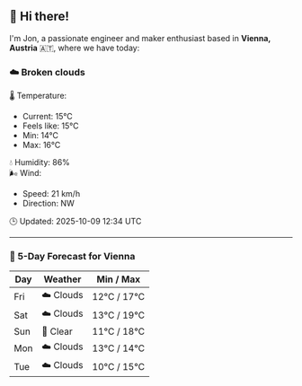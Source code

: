 ## 👋 Hi there!

I'm Jon, a passionate engineer and maker enthusiast based in **Vienna, Austria** 🇦🇹, where we have today:

### ☁️ Broken clouds 

🌡️ Temperature: 
* Current: 15°C
* Feels like: 15°C
* Min: 14°C 
* Max: 16°C  

💧 Humidity: 86%  
🌬️ Wind: 
* Speed: 21 km/h 
* Direction: NW  

🕒 Updated: 2025-10-09 12:34 UTC

---

### 📅 5-Day Forecast for Vienna

| Day | Weather | Min / Max |
|-----|---------|------------|
| Fri | ☁️ Clouds | 12°C / 17°C |
| Sat | ☁️ Clouds | 13°C / 19°C |
| Sun | 🌙 Clear | 11°C / 18°C |
| Mon | ☁️ Clouds | 13°C / 14°C |
| Tue | ☁️ Clouds | 10°C / 15°C |
